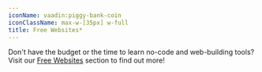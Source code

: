 ```yaml
---
iconName: vaadin:piggy-bank-coin
iconClassName: max-w-[35px] w-full
title: Free Websites*
---
```


Don't have the budget or the time to learn no-code and web-building tools? Visit our <a href="/free-websites" class="link">Free Websites</a> section to find out more!